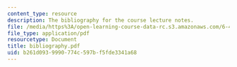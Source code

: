 ```yaml
---
content_type: resource
description: The bibliography for the course lecture notes.
file: /media/https%3A/open-learning-course-data-rc.s3.amazonaws.com/6-450-principles-of-digital-communications-i-fall-2006/b261d0939990774c597bf5fde3341a68_bibliography.pdf
file_type: application/pdf
resourcetype: Document
title: bibliography.pdf
uid: b261d093-9990-774c-597b-f5fde3341a68
---
```


